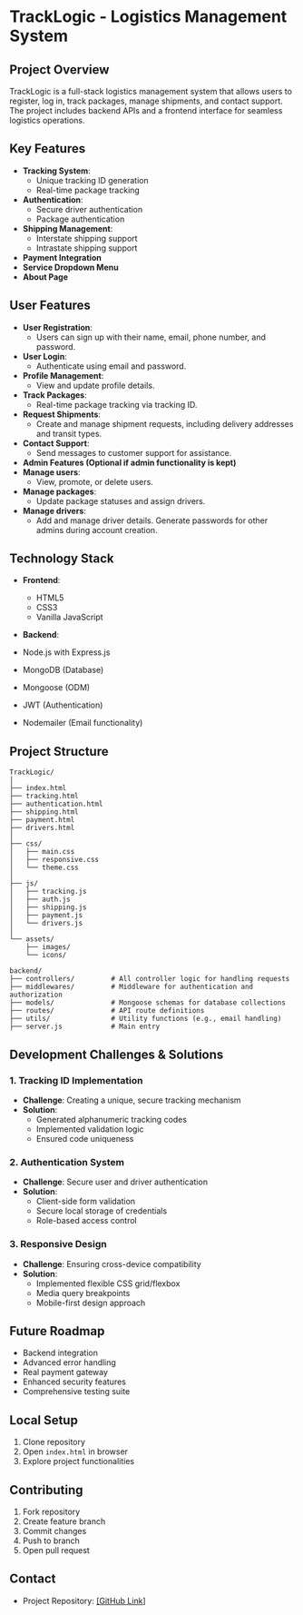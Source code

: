 # TrackLogic - Logistics Management System

## Project Overview
TrackLogic is a full-stack logistics management system that allows users to register, log in, track packages, manage shipments, and contact support. The project includes backend APIs and a frontend interface for seamless logistics operations.

## Key Features
- **Tracking System**: 
  - Unique tracking ID generation
  - Real-time package tracking
- **Authentication**:
  - Secure driver authentication
  - Package authentication
- **Shipping Management**:
  - Interstate shipping support
  - Intrastate shipping support
- **Payment Integration**
- **Service Dropdown Menu**
- **About Page**

## User Features
- **User Registration**:
  - Users can sign up with their name, email, phone number, and password.
- **User Login**: 
  - Authenticate using email and password.
- **Profile Management**: 
  - View and update profile details.
- **Track Packages**: 
  - Real-time package tracking via tracking ID.
- **Request Shipments**: 
  - Create and manage shipment requests, including delivery addresses and transit types.
- **Contact Support**: 
  - Send messages to customer support for assistance.
- **Admin Features (Optional if admin functionality is kept)**
- **Manage users**: 
  - View, promote, or delete users.
- **Manage packages**: 
  - Update package statuses and assign drivers.
- **Manage drivers**: 
  - Add and manage driver details.
Generate passwords for other admins during account creation.

## Technology Stack
- **Frontend**: 
  - HTML5
  - CSS3
  - Vanilla JavaScript

- **Backend**:
- Node.js with Express.js
- MongoDB (Database)
- Mongoose (ODM)
- JWT (Authentication)
- Nodemailer (Email functionality)

## Project Structure
```
TrackLogic/
│
├── index.html
├── tracking.html
├── authentication.html
├── shipping.html
├── payment.html
├── drivers.html
│
├── css/
│   ├── main.css
│   ├── responsive.css
│   └── theme.css
│
├── js/
│   ├── tracking.js
│   ├── auth.js
│   ├── shipping.js
│   ├── payment.js
│   └── drivers.js
│
└── assets/
    ├── images/
    └── icons/

backend/
├── controllers/         # All controller logic for handling requests
├── middlewares/         # Middleware for authentication and authorization
├── models/              # Mongoose schemas for database collections
├── routes/              # API route definitions
├── utils/               # Utility functions (e.g., email handling)
├── server.js            # Main entry
```

## Development Challenges & Solutions

### 1. Tracking ID Implementation
- **Challenge**: Creating a unique, secure tracking mechanism
- **Solution**: 
  - Generated alphanumeric tracking codes
  - Implemented validation logic
  - Ensured code uniqueness

### 2. Authentication System
- **Challenge**: Secure user and driver authentication
- **Solution**:
  - Client-side form validation
  - Secure local storage of credentials
  - Role-based access control

### 3. Responsive Design
- **Challenge**: Ensuring cross-device compatibility
- **Solution**:
  - Implemented flexible CSS grid/flexbox
  - Media query breakpoints
  - Mobile-first design approach

## Future Roadmap
- Backend integration
- Advanced error handling
- Real payment gateway
- Enhanced security features
- Comprehensive testing suite

## Local Setup
1. Clone repository
2. Open `index.html` in browser
3. Explore project functionalities

## Contributing
1. Fork repository
2. Create feature branch
3. Commit changes
4. Push to branch
5. Open pull request

## Contact
- Project Repository: [\[GitHub Link\]](https://github.com/Jeyrio/PayShip.git)

